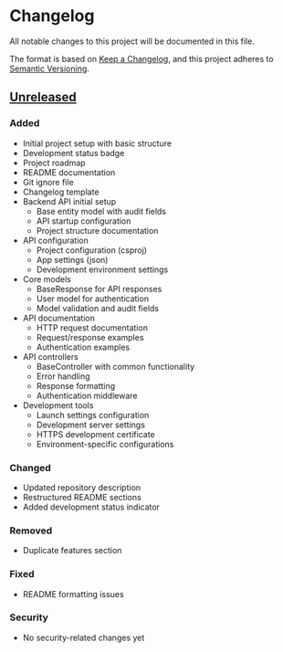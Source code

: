 # Changelog

All notable changes to this project will be documented in this file.

The format is based on [Keep a Changelog](https://keepachangelog.com/en/1.0.0/),
and this project adheres to [Semantic Versioning](https://semver.org/spec/v2.0.0.html).

## [Unreleased]

### Added
- Initial project setup with basic structure
- Development status badge
- Project roadmap
- README documentation
- Git ignore file
- Changelog template
- Backend API initial setup
  - Base entity model with audit fields
  - API startup configuration
  - Project structure documentation
- API configuration
  - Project configuration (csproj)
  - App settings (json)
  - Development environment settings
- Core models
  - BaseResponse for API responses
  - User model for authentication
  - Model validation and audit fields
- API documentation
  - HTTP request documentation
  - Request/response examples
  - Authentication examples
- API controllers
  - BaseController with common functionality
  - Error handling
  - Response formatting
  - Authentication middleware
- Development tools
  - Launch settings configuration
  - Development server settings
  - HTTPS development certificate
  - Environment-specific configurations

### Changed
- Updated repository description
- Restructured README sections
- Added development status indicator

### Removed
- Duplicate features section

### Fixed
- README formatting issues

### Security
- No security-related changes yet

[Unreleased]: https://github.com/LouisJoly/Bug_Tracker/compare/v0.1.0...HEAD
